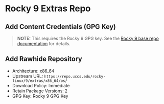 # Rocky 9 Extras Repo

## Add Content Credentials (GPG Key)

> **NOTE:** This requires the Rocky 9 GPG key. See the [Rocky 9 base repo documentation](rocky9,md) for details.

## Add Rawhide Repository

- Architecture: x86_64
- Upstream URL: `https://repo.uccs.edu/rocky-linux/9/extras/x86_64/os/`
- Download Policy: Immediate
- Retain Package Versions: 2
- GPG Key: Rocky 9 GPG Key

